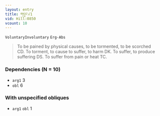 ```yaml
---
layout: entry
title: གདུང་√1
vid: Hill:0850
vcount: 10
---
```

`VoluntaryInvoluntary` `Erg-Abs`
> To be pained by physical causes, to be tormented, to be scorched CD\.
 To torment, to cause to suffer, to harm DK\.
 To suffer, to produce suffering DS\.
 To suffer from pain or heat TC\.

### Dependencies (N = 10)
* `arg1` 3
* `obl` 6


### With unspecified obliques
* `arg1` `obl` 1
